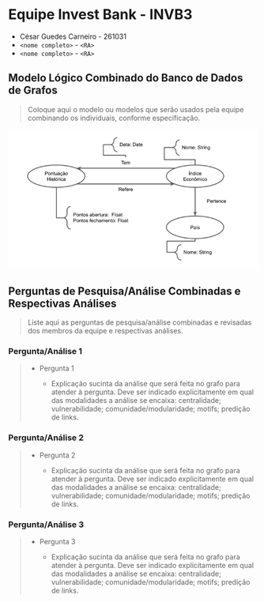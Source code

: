 # Equipe Invest Bank - INVB3
* César Guedes Carneiro - 261031
* `<nome completo>` - `<RA>`
* `<nome completo>` - `<RA>`

## Modelo Lógico Combinado do Banco de Dados de Grafos
> Coloque aqui o modelo ou modelos que serão usados pela equipe combinando os individuais, conforme especificação.

![Modelo Lógico de Grafos](images/modelo-logico-grafos.png)

## Perguntas de Pesquisa/Análise Combinadas e Respectivas Análises

> Liste aqui as perguntas de pesquisa/análise combinadas e revisadas dos membros da equipe e respectivas análises.
>
### Pergunta/Análise 1
> * Pergunta 1
>   
>   * Explicação sucinta da análise que será feita no grafo para atender à pergunta. Deve ser indicado explicitamente em qual das modalidades a análise se encaixa: centralidade; vulnerabilidade; comunidade/modularidade; motifs; predição de links.

### Pergunta/Análise 2
> * Pergunta 2
>   
>   * Explicação sucinta da análise que será feita no grafo para atender à pergunta. Deve ser indicado explicitamente em qual das modalidades a análise se encaixa: centralidade; vulnerabilidade; comunidade/modularidade; motifs; predição de links.

### Pergunta/Análise 3
> * Pergunta 3
>   
>   * Explicação sucinta da análise que será feita no grafo para atender à pergunta. Deve ser indicado explicitamente em qual das modalidades a análise se encaixa: centralidade; vulnerabilidade; comunidade/modularidade; motifs; predição de links.
